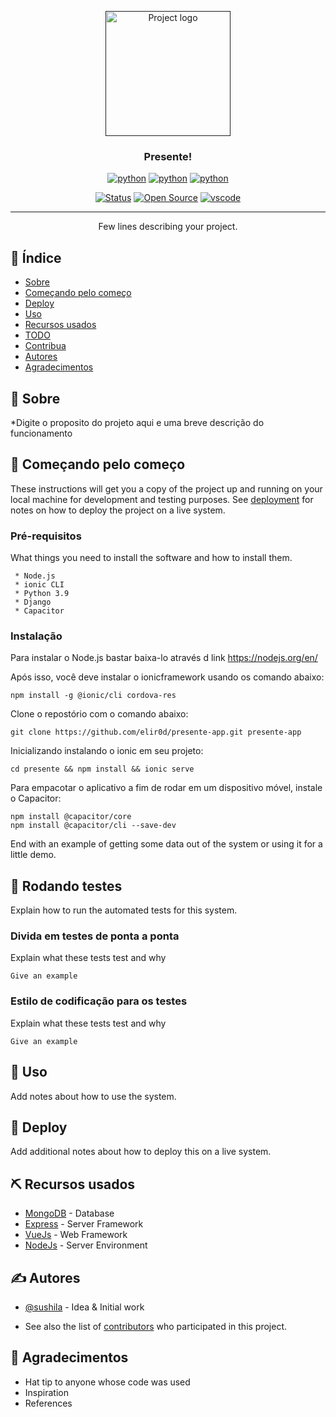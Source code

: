 <p align="center">
  <a href="" rel="noopener">
 <img width=200px height=200px src="https://raw.githubusercontent.com/elir0d/presente-app/main/src/assets/icon/giftbox.png?token=ALV5SY4B5VT4SUEGS5MZ3D3BBQXFM" alt="Project logo"></a>
</p>

<h3 align="center">Presente!</h3>

<div align="center">

[![python](https://img.shields.io/badge/Python-016c8c?style=f&logo=python&logoColor=green)](https://www.python.org/)
[![python](https://img.shields.io/badge/Javascript-016c8c?style=f&logo=javascript&logoColor=yellow)](https://www.javascript.com/)
[![python](https://img.shields.io/badge/ionic-016c8c?style=f&logo=ionic&logoColor=blue)](https://www.javascript.com/)

[![Status](https://img.shields.io/badge/Repo_status-WIP-orange?labelolor=black)](https://media.giphy.com/media/61XS37iBats8J3QLwF/giphy.gif)
[![Open Source](https://badgen.net/badge/Open%20Source%20/Yes%21/green?icon=https://www.vectorlogo.zone/logos/opensource/opensource-icon.svg)](https://github.com/OpenSourceOrg)
[![vscode](https://img.shields.io/badge/FOR_CODING-gray?style=flat&labelColor=gray&logo=visual-studio-code&logoColor=blue)](https://code.visualstudio.com/)

</div>

---

<p align="center"> Few lines describing your project.
    <br> 
</p>

## 📝 Índice

- [Sobre](#about)
- [Começando pelo começo](#getting_started)
- [Deploy](#deployment)
- [Uso](#usage)
- [Recursos usados](#built_using)
- [TODO](../TODO.md)
- [Contribua](../CONTRIBUTING.md)
- [Autores](#authors)
- [Agradecimentos](#acknowledgement)

## 🧐 Sobre <a name = "about"></a>

*Digite o proposito do projeto aqui e uma breve descrição do funcionamento

## 🏁 Começando pelo começo <a name = "getting_started"></a>

These instructions will get you a copy of the project up and running on your local machine for development and testing purposes. See [deployment](#deployment) for notes on how to deploy the project on a live system.

### Pré-requisitos

What things you need to install the software and how to install them.

```
 * Node.js
 * ionic CLI
 * Python 3.9
 * Django
 * Capacitor
```

### Instalação

Para instalar o Node.js bastar baixa-lo através d link https://nodejs.org/en/

Após isso, você deve instalar o ionicframework usando os comando abaixo:

```
npm install -g @ionic/cli cordova-res
```

Clone o repostório com o comando abaixo:

```
git clone https://github.com/elir0d/presente-app.git presente-app
```
Inicializando instalando o ionic em seu projeto:

```
cd presente && npm install && ionic serve
```


Para empacotar o aplicativo a fim de rodar em um dispositivo móvel, instale o Capacitor:

```
npm install @capacitor/core
npm install @capacitor/cli --save-dev
```

End with an example of getting some data out of the system or using it for a little demo.

## 🔧 Rodando testes <a name = "tests"></a>

Explain how to run the automated tests for this system.

### Divida em testes de ponta a ponta

Explain what these tests test and why

```
Give an example
```

### Estilo de codificação para os testes

Explain what these tests test and why

```
Give an example
```

## 🎈 Uso <a name="usage"></a>

Add notes about how to use the system.

## 🚀 Deploy <a name = "deployment"></a>

Add additional notes about how to deploy this on a live system.

## ⛏️ Recursos usados <a name = "built_using"></a>

- [MongoDB](https://www.mongodb.com/) - Database
- [Express](https://expressjs.com/) - Server Framework
- [VueJs](https://vuejs.org/) - Web Framework
- [NodeJs](https://nodejs.org/en/) - Server Environment

## ✍️ Autores <a name = "authors"></a>

- [@sushila](https://github.com/kylelobo) - Idea & Initial work

- See also the list of [contributors](https://github.com/kylelobo/The-Documentation-Compendium/contributors) who participated in this project.

## 🎉 Agradecimentos <a name = "acknowledgement"></a>

- Hat tip to anyone whose code was used
- Inspiration
- References
